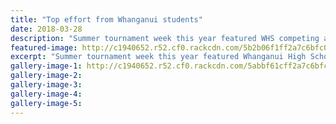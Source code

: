 ```yaml
---
title: "Top effort from Whanganui students"
date: 2018-03-28
description: "Summer tournament week this year featured WHS competing around NZ in eight different sports..."
featured-image: http://c1940652.r52.cf0.rackcdn.com/5b2b06f1ff2a7c6bfc002462/WHS-Maadi-Cup-crew-in-school-uniform-with-principal.gif
excerpt: "Summer tournament week this year featured Whanganui High School competing around New Zealand in eight different sports."
gallery-image-1: http://c1940652.r52.cf0.rackcdn.com/5abbf61cff2a7c6bfc00111a/WHS-crew-at-Rotorua-Schools-events-19-March.jpg
gallery-image-2: 
gallery-image-3: 
gallery-image-4: 
gallery-image-5: 
---
```

